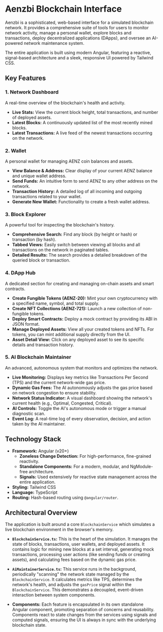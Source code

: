 
# Aenzbi Blockchain Interface

Aenzbi is a sophisticated, web-based interface for a simulated blockchain network. It provides a comprehensive suite of tools for users to monitor network activity, manage a personal wallet, explore blocks and transactions, deploy decentralized applications (DApps), and oversee an AI-powered network maintenance system.

The entire application is built using modern Angular, featuring a reactive, signal-based architecture and a sleek, responsive UI powered by Tailwind CSS.

## Key Features

### 1. Network Dashboard
A real-time overview of the blockchain's health and activity.
- **Live Stats:** View the current block height, total transactions, and number of deployed assets.
- **Latest Blocks:** A continuously updated list of the most recently mined blocks.
- **Latest Transactions:** A live feed of the newest transactions occurring on the network.

### 2. Wallet
A personal wallet for managing AENZ coin balances and assets.
- **View Balance & Address:** Clear display of your current AENZ balance and unique wallet address.
- **Send Funds:** An intuitive form to send AENZ to any other address on the network.
- **Transaction History:** A detailed log of all incoming and outgoing transactions related to your wallet.
- **Generate New Wallet:** Functionality to create a fresh wallet address.

### 3. Block Explorer
A powerful tool for inspecting the blockchain's history.
- **Comprehensive Search:** Find any block (by height or hash) or transaction (by hash).
- **Tabbed Views:** Easily switch between viewing all blocks and all transactions on the network in paginated tables.
- **Detailed Results:** The search provides a detailed breakdown of the queried block or transaction.

### 4. DApp Hub
A dedicated section for creating and managing on-chain assets and smart contracts.
- **Create Fungible Tokens (AENZ-20):** Mint your own cryptocurrency with a specified name, symbol, and total supply.
- **Create NFT Collections (AENZ-721):** Launch a new collection of non-fungible tokens.
- **Deploy Smart Contracts:** Deploy a mock contract by providing its ABI in JSON format.
- **Manage Deployed Assets:** View all your created tokens and NFTs. For tokens, you can mint additional supply directly from the UI.
- **Asset Detail View:** Click on any deployed asset to see its specific details and transaction history.

### 5. AI Blockchain Maintainer
An advanced, autonomous system that monitors and optimizes the network.
- **Live Monitoring:** Displays key metrics like Transactions Per Second (TPS) and the current network-wide gas price.
- **Dynamic Gas Fees:** The AI autonomously adjusts the gas price based on network congestion to ensure stability.
- **Network Status Indicator:** A visual dashboard showing the network's current health (e.g., Optimal, Congested, Critical).
- **AI Controls:** Toggle the AI's autonomous mode or trigger a manual diagnostic scan.
- **Event Log:** A real-time log of every observation, decision, and action taken by the AI maintainer.

## Technology Stack

- **Framework:** Angular (v20+)
  - **Zoneless Change Detection:** For high-performance, fine-grained reactivity.
  - **Standalone Components:** For a modern, modular, and NgModule-free architecture.
  - **Signals:** Used extensively for reactive state management across the entire application.
- **Styling:** Tailwind CSS
- **Language:** TypeScript
- **Routing:** Hash-based routing using `@angular/router`.

## Architectural Overview

The application is built around a core `BlockchainService` which simulates a live blockchain environment in the browser's memory.

- **`BlockchainService.ts`:** This is the heart of the simulation. It manages the state of blocks, transactions, user wallets, and deployed assets. It contains logic for mining new blocks at a set interval, generating mock transactions, processing user actions (like sending funds or creating assets), and calculating fees based on the dynamic gas price.

- **`AiMaintainerService.ts`:** This service runs in the background, periodically "scanning" the network state managed by the `BlockchainService`. It calculates metrics like TPS, determines the network's health, and adjusts the `gasPrice` signal within the `BlockchainService`. This demonstrates a decoupled, event-driven interaction between system components.

- **Components:** Each feature is encapsulated in its own standalone Angular component, promoting separation of concerns and reusability. Components react to state changes from the services using signals and computed signals, ensuring the UI is always in sync with the underlying blockchain state.
